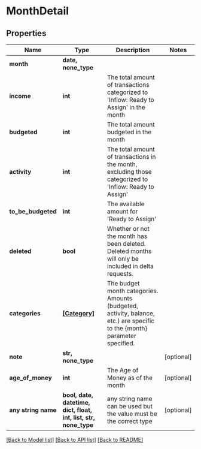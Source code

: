# MonthDetail


## Properties
Name | Type | Description | Notes
------------ | ------------- | ------------- | -------------
**month** | **date, none_type** |  | 
**income** | **int** | The total amount of transactions categorized to &#39;Inflow: Ready to Assign&#39; in the month | 
**budgeted** | **int** | The total amount budgeted in the month | 
**activity** | **int** | The total amount of transactions in the month, excluding those categorized to &#39;Inflow: Ready to Assign&#39; | 
**to_be_budgeted** | **int** | The available amount for &#39;Ready to Assign&#39; | 
**deleted** | **bool** | Whether or not the month has been deleted.  Deleted months will only be included in delta requests. | 
**categories** | [**[Category]**](Category.md) | The budget month categories.  Amounts (budgeted, activity, balance, etc.) are specific to the {month} parameter specified. | 
**note** | **str, none_type** |  | [optional] 
**age_of_money** | **int** | The Age of Money as of the month | [optional] 
**any string name** | **bool, date, datetime, dict, float, int, list, str, none_type** | any string name can be used but the value must be the correct type | [optional]

[[Back to Model list]](../README.md#documentation-for-models) [[Back to API list]](../README.md#documentation-for-api-endpoints) [[Back to README]](../README.md)


